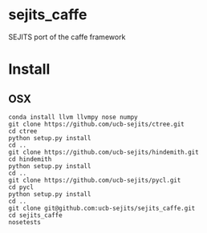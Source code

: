 # sejits_caffe
SEJITS port of the caffe framework

# Install
## OSX
```shell
conda install llvm llvmpy nose numpy
git clone https://github.com/ucb-sejits/ctree.git
cd ctree
python setup.py install
cd ..
git clone https://github.com/ucb-sejits/hindemith.git
cd hindemith
python setup.py install
cd ..
git clone https://github.com/ucb-sejits/pycl.git
cd pycl
python setup.py install
cd ..
git clone git@github.com:ucb-sejits/sejits_caffe.git
cd sejits_caffe
nosetests
```
